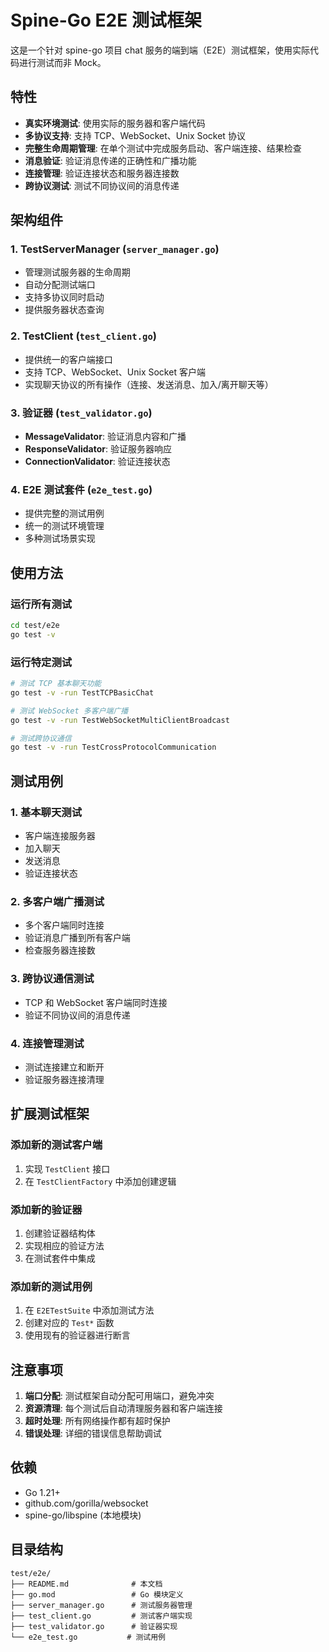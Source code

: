 # Spine-Go E2E 测试框架

这是一个针对 spine-go 项目 chat 服务的端到端（E2E）测试框架，使用实际代码进行测试而非 Mock。

## 特性

- **真实环境测试**: 使用实际的服务器和客户端代码
- **多协议支持**: 支持 TCP、WebSocket、Unix Socket 协议
- **完整生命周期管理**: 在单个测试中完成服务启动、客户端连接、结果检查
- **消息验证**: 验证消息传递的正确性和广播功能
- **连接管理**: 验证连接状态和服务器连接数
- **跨协议测试**: 测试不同协议间的消息传递

## 架构组件

### 1. TestServerManager (`server_manager.go`)
- 管理测试服务器的生命周期
- 自动分配测试端口
- 支持多协议同时启动
- 提供服务器状态查询

### 2. TestClient (`test_client.go`)
- 提供统一的客户端接口
- 支持 TCP、WebSocket、Unix Socket 客户端
- 实现聊天协议的所有操作（连接、发送消息、加入/离开聊天等）

### 3. 验证器 (`test_validator.go`)
- **MessageValidator**: 验证消息内容和广播
- **ResponseValidator**: 验证服务器响应
- **ConnectionValidator**: 验证连接状态

### 4. E2E 测试套件 (`e2e_test.go`)
- 提供完整的测试用例
- 统一的测试环境管理
- 多种测试场景实现

## 使用方法

### 运行所有测试
```bash
cd test/e2e
go test -v
```

### 运行特定测试
```bash
# 测试 TCP 基本聊天功能
go test -v -run TestTCPBasicChat

# 测试 WebSocket 多客户端广播
go test -v -run TestWebSocketMultiClientBroadcast

# 测试跨协议通信
go test -v -run TestCrossProtocolCommunication
```

## 测试用例

### 1. 基本聊天测试
- 客户端连接服务器
- 加入聊天
- 发送消息
- 验证连接状态

### 2. 多客户端广播测试
- 多个客户端同时连接
- 验证消息广播到所有客户端
- 检查服务器连接数

### 3. 跨协议通信测试
- TCP 和 WebSocket 客户端同时连接
- 验证不同协议间的消息传递

### 4. 连接管理测试
- 测试连接建立和断开
- 验证服务器连接清理

## 扩展测试框架

### 添加新的测试客户端
1. 实现 `TestClient` 接口
2. 在 `TestClientFactory` 中添加创建逻辑

### 添加新的验证器
1. 创建验证器结构体
2. 实现相应的验证方法
3. 在测试套件中集成

### 添加新的测试用例
1. 在 `E2ETestSuite` 中添加测试方法
2. 创建对应的 `Test*` 函数
3. 使用现有的验证器进行断言

## 注意事项

1. **端口分配**: 测试框架自动分配可用端口，避免冲突
2. **资源清理**: 每个测试后自动清理服务器和客户端连接
3. **超时处理**: 所有网络操作都有超时保护
4. **错误处理**: 详细的错误信息帮助调试

## 依赖

- Go 1.21+
- github.com/gorilla/websocket
- spine-go/libspine (本地模块)

## 目录结构

```
test/e2e/
├── README.md              # 本文档
├── go.mod                 # Go 模块定义
├── server_manager.go      # 测试服务器管理
├── test_client.go         # 测试客户端实现
├── test_validator.go      # 验证器实现
└── e2e_test.go           # 测试用例
```
